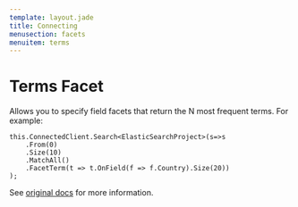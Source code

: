 ```yaml
---
template: layout.jade
title: Connecting
menusection: facets
menuitem: terms
---
```


# Terms Facet

Allows you to specify field facets that return the N most frequent terms. For example:

	this.ConnectedClient.Search<ElasticSearchProject>(s=>s
		.From(0)
		.Size(10)
		.MatchAll()
		.FacetTerm(t => t.OnField(f => f.Country).Size(20))
	);

See [original docs](http://www.elasticsearch.org/guide/en/elasticsearch/reference/current/search-facets-terms-facet.html) for more information.


